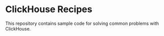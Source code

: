 # ClickHouse Recipes

This repository contains sample code for solving common problems with ClickHouse.
